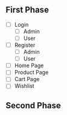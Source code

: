 ## First Phase
- [ ] Login
    - [ ] Admin
    - [ ] User
- [ ] Register
   - [ ] Admin
   - [ ] User
-[ ] Home Page
-[ ] Product Page 
-[ ] Cart Page
-[ ] Wishlist

## Second Phase
